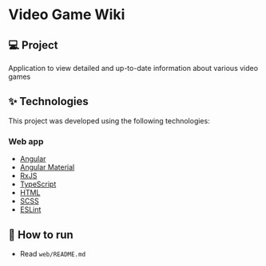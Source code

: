 # Video Game Wiki

## 💻 Project

Application to view detailed and up-to-date information about various video games

## ✨ Technologies

This project was developed using the following technologies:

### Web app

- [Angular](https://angular.io/)
- [Angular Material](https://material.angular.io/)
- [RxJS](https://rxjs.dev/)
- [TypeScript](https://www.typescriptlang.org/)
- [HTML](https://developer.mozilla.org/en-US/docs/Web/HTML)
- [SCSS](https://sass-lang.com/)
- [ESLint](https://eslint.org/)

## 🚀 How to run

- Read `web/README.md`
